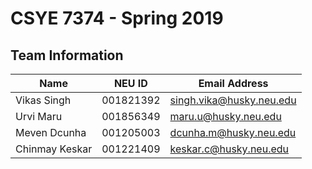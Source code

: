 # CSYE 7374 - Spring 2019

## Team Information

| Name | NEU ID | Email Address |
| --- | --- | --- |
| Vikas Singh | 001821392 | singh.vika@husky.neu.edu |
| Urvi Maru | 001856349 | maru.u@husky.neu.edu |
| Meven Dcunha | 001205003 | dcunha.m@husky.neu.edu |
| Chinmay Keskar | 001221409 | keskar.c@husky.neu.edu |

